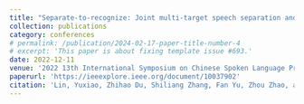 ```yaml
---
title: "Separate-to-recognize: Joint multi-target speech separation and speech recognition for speaker-attributed ASR"
collection: publications
category: conferences
# permalink: /publication/2024-02-17-paper-title-number-4
# excerpt: 'This paper is about fixing template issue #693.'
date: 2022-12-11
venue: '2022 13th International Symposium on Chinese Spoken Language Processing (ISCSLP)'
paperurl: 'https://ieeexplore.ieee.org/document/10037902'
citation: 'Lin, Yuxiao, Zhihao Du, Shiliang Zhang, Fan Yu, Zhou Zhao, and Fei Wu. "Separate-to-recognize: Joint multi-target speech separation and speech recognition for speaker-attributed ASR." In 2022 13th International Symposium on Chinese Spoken Language Processing (ISCSLP), pp. 150-154. IEEE, 2022.'
---
```

 